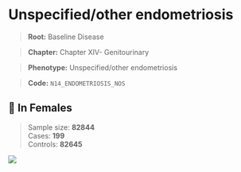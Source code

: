 # Unspecified/other endometriosis

> **Root:** Baseline Disease  

> **Chapter:** Chapter XIV- Genitourinary  

> **Phenotype:** Unspecified/other endometriosis  

> **Code:** `N14_ENDOMETRIOSIS_NOS`

## 👩 In Females  
> Sample size: **82844**  
> Cases: **199**  
> Controls: **82645**
<img src="/Disease/Figures/ALL/Incidence/N14_ENDOMETRIOSIS_NOS.png"/>
<CsvTable src="/Disease_Data/ALL/Incidence/COX_N14_ENDOMETRIOSIS_NOS.csv" label="🔍 View full results" />
